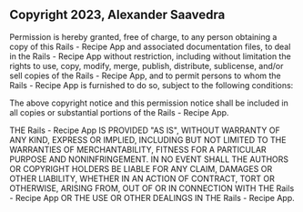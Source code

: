 ## Copyright 2023, Alexander Saavedra

Permission is hereby granted, free of charge, to any person obtaining a copy of this Rails - Recipe App and associated documentation files, to deal in the Rails - Recipe App without restriction, including without limitation the rights to use, copy, modify, merge, publish, distribute, sublicense, and/or sell copies of the Rails - Recipe App, and to permit persons to whom the Rails - Recipe App is furnished to do so, subject to the following conditions:

The above copyright notice and this permission notice shall be included in all copies or substantial portions of the Rails - Recipe App.

THE Rails - Recipe App IS PROVIDED "AS IS", WITHOUT WARRANTY OF ANY KIND, EXPRESS OR IMPLIED, INCLUDING BUT NOT LIMITED TO THE WARRANTIES OF MERCHANTABILITY, FITNESS FOR A PARTICULAR PURPOSE AND NONINFRINGEMENT. IN NO EVENT SHALL THE AUTHORS OR COPYRIGHT HOLDERS BE LIABLE FOR ANY CLAIM, DAMAGES OR OTHER LIABILITY, WHETHER IN AN ACTION OF CONTRACT, TORT OR OTHERWISE, ARISING FROM, OUT OF OR IN CONNECTION WITH THE Rails - Recipe App OR THE USE OR OTHER DEALINGS IN THE Rails - Recipe App.
